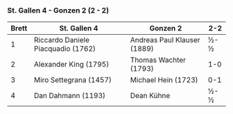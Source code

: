 ### St. Gallen 4 - Gonzen 2 (2 - 2)

| Brett | St. Gallen 4                       | Gonzen 2                    | 2-2 |
|-------|------------------------------------|-----------------------------|-----|
| 1     | Riccardo Daniele Piacquadio (1762) | Andreas Paul Klauser (1889) | ½-½ |
| 2     | Alexander King (1795)              | Thomas Wachter (1793)       | 1-0 |
| 3     | Miro Settegrana (1457)             | Michael Hein (1723)         | 0-1 |
| 4     | Dan Dahmann (1193)                 | Dean Kühne                  | ½-½ |
